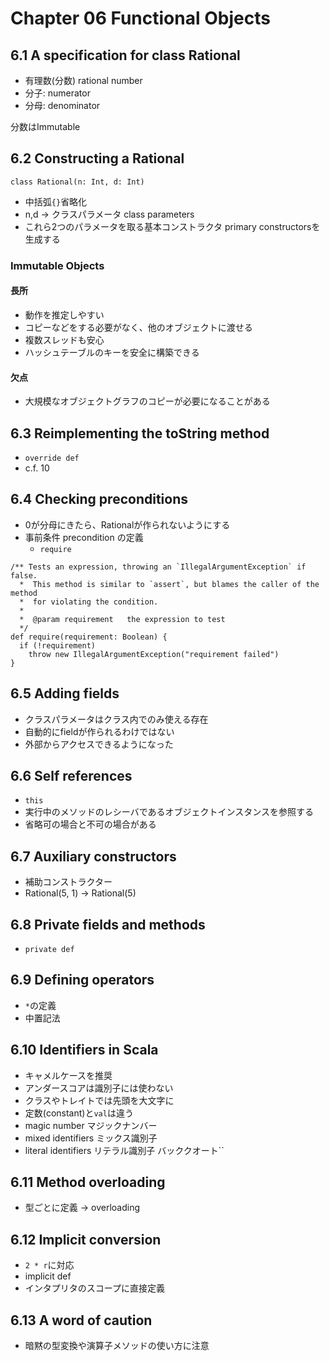 Chapter 06 Functional Objects
=============================

6.1 A specification for class Rational
--------------------------------------
- 有理数(分数) rational number
- 分子: numerator
- 分母: denominator

分数はImmutable

6.2 Constructing a Rational
---------------------------
```
class Rational(n: Int, d: Int)
```

- 中括弧`{}`省略化
- n,d -> クラスパラメータ class parameters
- これら2つのパラメータを取る基本コンストラクタ primary constructorsを生成する

### Immutable Objects
#### 長所
- 動作を推定しやすい
- コピーなどをする必要がなく、他のオブジェクトに渡せる
- 複数スレッドも安心
- ハッシュテーブルのキーを安全に構築できる

#### 欠点
- 大規模なオブジェクトグラフのコピーが必要になることがある

6.3 Reimplementing the toString method
--------------------------------------
- `override def`
- c.f. 10

6.4 Checking preconditions
--------------------------
- 0が分母にきたら、Rationalが作られないようにする
- 事前条件 precondition の定義
  - `require`

```
/** Tests an expression, throwing an `IllegalArgumentException` if false.
  *  This method is similar to `assert`, but blames the caller of the method
  *  for violating the condition.
  *
  *  @param requirement   the expression to test
  */
def require(requirement: Boolean) {
  if (!requirement)
    throw new IllegalArgumentException("requirement failed")
}
```

6.5 Adding fields
-----------------

- クラスパラメータはクラス内でのみ使える存在
- 自動的にfieldが作られるわけではない
- 外部からアクセスできるようになった

6.6 Self references
-------------------
- `this`
- 実行中のメソッドのレシーバであるオブジェクトインスタンスを参照する
- 省略可の場合と不可の場合がある

6.7 Auxiliary constructors
--------------------------
- 補助コンストラクター
- Rational(5, 1) -> Rational(5)

6.8 Private fields and methods
------------------------------
- `private def`

6.9 Defining operators
----------------------
- `*`の定義
- 中置記法

6.10 Identifiers in Scala
-------------------------
- キャメルケースを推奨
- アンダースコアは識別子には使わない
- クラスやトレイトでは先頭を大文字に
- 定数(constant)と`val`は違う
- magic number マジックナンバー
- mixed identifiers ミックス識別子
- literal identifiers リテラル識別子 バッククオート\`\`

6.11 Method overloading
-----------------------
- 型ごとに定義 -> overloading

6.12 Implicit conversion
------------------------
- `2 * r`に対応
- implicit def
- インタプリタのスコープに直接定義

6.13 A word of caution
----------------------
- 暗黙の型変換や演算子メソッドの使い方に注意

